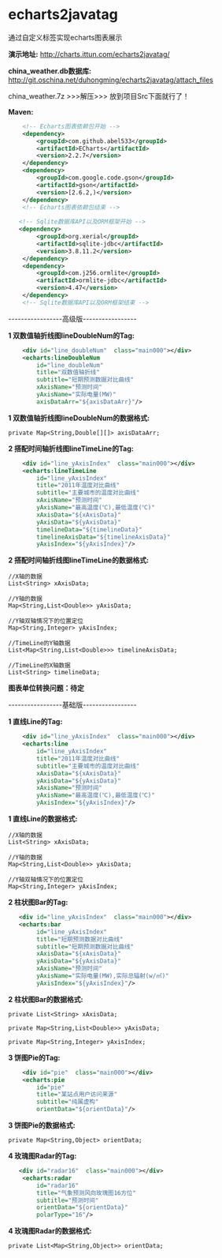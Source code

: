 # echarts2javatag

通过自定义标签实现echarts图表展示

**演示地址:**
http://charts.ittun.com/echarts2javatag/

**china_weather.db数据库:**
http://git.oschina.net/duhongming/echarts2javatag/attach_files

china_weather.7z >>>解压>>> 放到项目Src下面就行了！

**Maven:**
```xml
	<!-- Echarts图表依赖包开始 -->
  	<dependency>
	    <groupId>com.github.abel533</groupId>
	    <artifactId>ECharts</artifactId>
	    <version>2.2.7</version>  
	</dependency>
	<dependency>
	    <groupId>com.google.code.gson</groupId>
	    <artifactId>gson</artifactId>
	    <version>[2.6.2,)</version>
	</dependency>
	<!-- Echarts图表依赖包结束 -->
	
   <!-- Sqlite数据库API以及ORM框架开始 -->
   <dependency>
	    <groupId>org.xerial</groupId>
	    <artifactId>sqlite-jdbc</artifactId>
	    <version>3.8.11.2</version>
	</dependency>
	<dependency>
	    <groupId>com.j256.ormlite</groupId>
	    <artifactId>ormlite-jdbc</artifactId>
	    <version>4.47</version>
	</dependency>
  	<!-- Sqlite数据库API以及ORM框架结束 -->
```
-----------------高级版-----------------

**1 双数值轴折线图lineDoubleNum的Tag:**
```xml
	<div id="line_doubleNum"  class="main000"></div>
	<echarts:lineDoubleNum 
	    id="line_doubleNum"
		title="双数值轴折线" 
		subtitle="短期预测数据对比曲线"
		xAxisName="预测时间"
		yAxisName="实际电量(MW)" 
		axisDataArr="${axisDataArr}"/>
```

**1 双数值轴折线图lineDoubleNum的数据格式:**		

	private Map<String,Double[][]> axisDataArr;
	
**2 搭配时间轴折线图lineTimeLine的Tag:**
```xml
	<div id="line_yAxisIndex"  class="main000"></div>
	<echarts:lineTimeLine
		id="line_yAxisIndex"
		title="2011年温度对比曲线" 
		subtitle="主要城市的温度对比曲线"
		xAxisName="预测时间"
		yAxisName="最高温度(℃),最低温度(℃)" 
		xAxisData="${xAxisData}" 
		yAxisData="${yAxisData}"
		timelineData="${timelineData}"
		timelineAxisData="${timelineAxisData}"
		yAxisIndex="${yAxisIndex}"/>
```

**2 搭配时间轴折线图lineTimeLine的数据格式:**		

	//X轴的数据
	List<String> xAxisData;
	
	//Y轴的数据
	Map<String,List<Double>> yAxisData;
	
	//Y轴双轴情况下的位置定位
	Map<String,Integer> yAxisIndex;
	
	//TimeLine的Y轴数据
	List<Map<String,List<Double>>> timelineAxisData;
	
	//TimeLine的X轴数据
	List<String> timelineData;
	

**图表单位转换问题：待定**

-----------------基础版-----------------

**1 直线Line的Tag:**
```xml
	<div id="line_yAxisIndex"  class="main000"></div>
	<echarts:line 
	    id="line_yAxisIndex"
		title="2011年温度对比曲线" 
		subtitle="主要城市的温度对比曲线"
		xAxisData="${xAxisData}" 
		yAxisData="${yAxisData}" 
		xAxisName="预测时间"
		yAxisName="最高温度(℃),最低温度(℃)" 
		yAxisIndex="${yAxisIndex}"/>
```

**1 直线Line的数据格式:**		

	//X轴的数据
	List<String> xAxisData;
	
	//Y轴的数据
	Map<String,List<Double>> yAxisData;
	
	//Y轴双轴情况下的位置定位
	Map<String,Integer> yAxisIndex;

**2 柱状图Bar的Tag:**
```xml
   <div id="line_yAxisIndex"  class="main000"></div>
   <echarts:bar
		id="line_yAxisIndex"
		title="短期预测数据对比曲线" 
		subtitle="短期预测数据对比曲线"
		xAxisData="${xAxisData}" 
		yAxisData="${yAxisData}" 
		xAxisName="预测时间"
		yAxisName="实际电量(MW),实际总辐射(w/㎡)" 
		yAxisIndex="${yAxisIndex}"/>
```

**2 柱状图Bar的数据格式:**		

	private List<String> xAxisData;
	
	private Map<String,List<Double>> yAxisData;
	
	private Map<String,Integer> yAxisIndex;
	
**3 饼图Pie的Tag:**
```xml
   	<div id="pie"  class="main000"></div>
	<echarts:pie
	    id="pie"
		title="某站点用户访问来源" 
		subtitle="纯属虚构"
		orientData="${orientData}"/>
```

**3 饼图Pie的数据格式:**		

	private Map<String,Object> orientData;
	
**4 玫瑰图Radar的Tag:**
```xml
   <div id="radar16"  class="main000"></div>
	<echarts:radar 
		id="radar16"
		title="气象预测风向玫瑰图16方位" 
		subtitle="预测时间"
		orientData="${orientData}"
		polarType="16"/>
```

**4 玫瑰图Radar的数据格式:**		

	private List<Map<String,Object>> orientData;
	


	

	